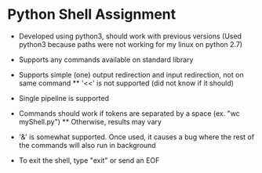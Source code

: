 # Python Shell Assignment

* Developed using python3, should work with previous versions (Used python3 because paths were not working for my linux on python 2.7)

* Supports any commands available on standard library

* Supports simple (one) output redirection and input redirection, not on same command
** '<<' is not supported (did not know if it should)
* Single pipeline is supported

* Commands should work if tokens are separated by a space (ex. "wc myShell.py")
** Otherwise, results may vary

* '&' is somewhat supported. Once used, it causes a bug where the rest of the commands will also run in background

* To exit the shell, type "exit" or send an EOF